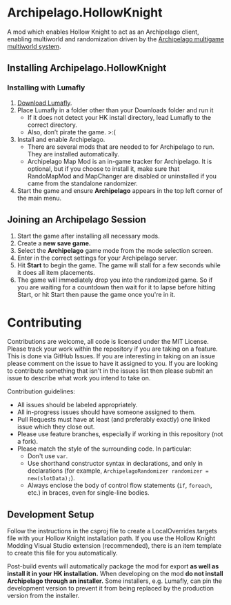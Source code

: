 # Archipelago.HollowKnight

A mod which enables Hollow Knight to act as an Archipelago client, enabling multiworld and randomization driven by the [Archipelago multigame multiworld system](https://archipelago.gg).

## Installing Archipelago.HollowKnight
### Installing with Lumafly
1. [Download Lumafly](https://themulhima.github.io/Lumafly?download).
2. Place Lumafly in a folder other than your Downloads folder and run it
    * If it does not detect your HK install directory, lead Lumafly to the correct directory.
    * Also, don’t pirate the game. >:(
3. Install and enable Archipelago.
    * There are several mods that are needed to for Archipelago to run. They are installed automatically.
    * Archipelago Map Mod is an in-game tracker for Archipelago. It is optional, but if you choose to install it, make sure that RandoMapMod and MapChanger are disabled or uninstalled if you came from the standalone randomizer.
4. Start the game and ensure **Archipelago** appears in the top left corner of the main menu.

## Joining an Archipelago Session
1. Start the game after installing all necessary mods.
2. Create a **new save game.**
3. Select the **Archipelago** game mode from the mode selection screen.
4. Enter in the correct settings for your Archipelago server.
5. Hit **Start** to begin the game. The game will stall for a few seconds while it does all item placements.
6. The game will immediately drop you into the randomized game. So if you are waiting for a countdown then wait for it to lapse before hitting Start, or hit Start then pause the game once you're in it.

# Contributing
Contributions are welcome, all code is licensed under the MIT License. Please track your work within the repository if you are taking on a feature. This is done via GitHub Issues. If you are interesting in taking on an issue please comment on the issue to have it assigned to you. If you are looking to contribute something that isn't in the issues list then please submit an issue to describe what work you intend to take on.

Contribution guidelines:
* All issues should be labeled appropriately.
* All in-progress issues should have someone assigned to them.
* Pull Requests must have at least (and preferably exactly) one linked issue which they close out.
* Please use feature branches, especially if working in this repository (not a fork).
* Please match the style of the surrounding code. In particular:
    * Don't use `var`.
    * Use shorthand constructor syntax in declarations, and only in declarations (for example, `ArchipelagoRandomizer randomizer = new(slotData);`).
    * Always enclose the body of control flow statements (`if`, `foreach`, etc.) in braces, even for single-line bodies.

## Development Setup
Follow the instructions in the csproj file to create a LocalOverrides.targets file with your Hollow Knight installation path. If you use the Hollow Knight Modding Visual Studio extension (recommended), there is an item template to create this file for you automatically.

Post-build events will automatically package the mod for export **as well as install it in your HK installation.** When developing on the mod **do not install Archipelago through an installer.** Some installers, e.g. Lumafly, can pin the development version to prevent it from being replaced by the production version from the installer.

